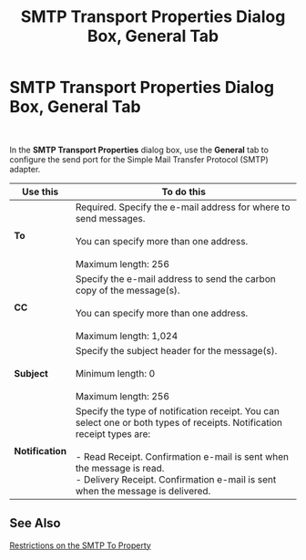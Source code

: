 ﻿---
title: SMTP Transport Properties Dialog Box, General Tab
TOCTitle: SMTP Transport Properties Dialog Box, General Tab
ms:assetid: 3c38713b-853b-4f35-bce1-795b73e07d43
ms:mtpsurl: https://msdn.microsoft.com/en-us/library/Aa559688(v=BTS.80)
ms:contentKeyID: 51527421
ms.date: 08/30/2017
mtps_version: v=BTS.80
f1_keywords:
- bts10.adaptors.smtp.transport.general
---

# SMTP Transport Properties Dialog Box, General Tab

 

In the **SMTP Transport Properties** dialog box, use the **General** tab to configure the send port for the Simple Mail Transfer Protocol (SMTP) adapter.

<table>
<thead>
<tr class="header">
<th>Use this</th>
<th>To do this</th>
</tr>
</thead>
<tbody>
<tr class="odd">
<td><strong>To</strong></td>
<td>Required. Specify the e-mail address for where to send messages.<br />
<br />
You can specify more than one address.<br />
<br />
Maximum length: 256</td>
</tr>
<tr class="even">
<td><strong>CC</strong></td>
<td>Specify the e-mail address to send the carbon copy of the message(s).<br />
<br />
You can specify more than one address.<br />
<br />
Maximum length: 1,024</td>
</tr>
<tr class="odd">
<td><strong>Subject</strong></td>
<td>Specify the subject header for the message(s).<br />
<br />
Minimum length: 0<br />
<br />
Maximum length: 256</td>
</tr>
<tr class="even">
<td><strong>Notification</strong></td>
<td>Specify the type of notification receipt. You can select one or both types of receipts. Notification receipt types are:<br />
<br />
- Read Receipt. Confirmation e-mail is sent when the message is read.<br />
- Delivery Receipt. Confirmation e-mail is sent when the message is delivered.</td>
</tr>
</tbody>
</table>


## See Also

[Restrictions on the SMTP To Property](https://msdn.microsoft.com/en-us/library/aa547966\(v=bts.80\))

